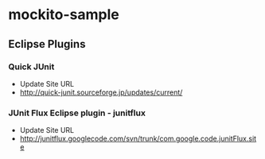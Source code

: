 mockito-sample
==============

## Eclipse Plugins

### Quick JUnit 

- Update Site URL
- http://quick-junit.sourceforge.jp/updates/current/

### JUnit Flux Eclipse plugin - junitflux

- Update Site URL
- http://junitflux.googlecode.com/svn/trunk/com.google.code.junitFlux.site